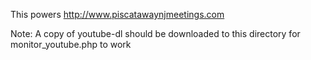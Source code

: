This powers http://www.piscatawaynjmeetings.com

Note: A copy of youtube-dl should be downloaded to this directory for monitor_youtube.php to work
